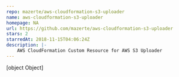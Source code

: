 ```yaml
---
repo: mazerte/aws-cloudformation-s3-uploader
name: aws-cloudformation-s3-uploader
homepage: NA
url: https://github.com/mazerte/aws-cloudformation-s3-uploader
stars: 2
starredAt: 2018-11-15T04:06:24Z
description: |-
    AWS CloudFormation Custom Resource for AWS S3 Uploader
---
```


[object Object]
